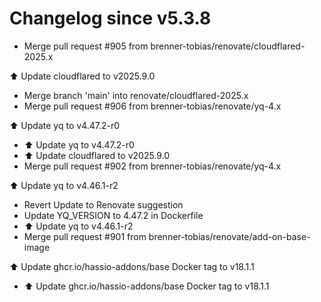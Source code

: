 # Changelog since v5.3.8
- Merge pull request #905 from brenner-tobias/renovate/cloudflared-2025.x

⬆️ Update cloudflared to v2025.9.0 
- Merge branch 'main' into renovate/cloudflared-2025.x 
- Merge pull request #906 from brenner-tobias/renovate/yq-4.x

⬆️ Update yq to v4.47.2-r0 
- ⬆️ Update yq to v4.47.2-r0 
- ⬆️ Update cloudflared to v2025.9.0 
- Merge pull request #902 from brenner-tobias/renovate/yq-4.x

⬆️ Update yq to v4.46.1-r2 
- Revert Update to Renovate suggestion 
- Update YQ_VERSION to 4.47.2 in Dockerfile 
- ⬆️ Update yq to v4.46.1-r2 
- Merge pull request #901 from brenner-tobias/renovate/add-on-base-image

⬆️ Update ghcr.io/hassio-addons/base Docker tag to v18.1.1 
- ⬆️ Update ghcr.io/hassio-addons/base Docker tag to v18.1.1 
